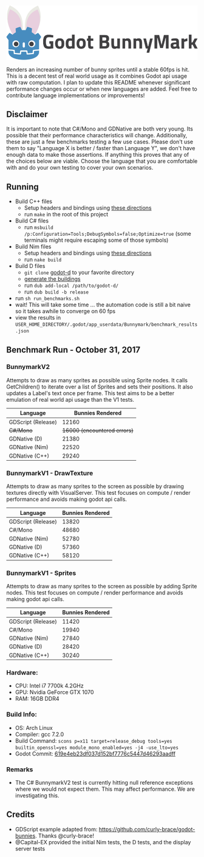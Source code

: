 ![Godot Bunnymark](images/banner.png)

Renders an increasing number of bunny sprites until a stable 60fps is hit.  This is a decent test of real world usage as it combines Godot api usage with raw computation.  I plan to update this README whenever significant performance changes occur or when new languages are added.  Feel free to contribute language implementations or improvements!

## Disclaimer

It is important to note that C#/Mono and GDNative are both very young.  Its possible that their performance characteristics will change.  Additionally, these are just a few benchmarks testing a few use cases.  Please don't use them to say "Language X is better / faster than Language Y", we don't have enough data to make those assertions.  If anything this proves that any of the choices below are viable.  Choose the language that you are comfortable with and do your own testing to cover your own scenarios.

## Running

* Build C++ files
    * Setup headers and bindings using [these directions](https://github.com/GodotNativeTools/godot-cpp)
    * run ```make``` in the root of this project
* Build C# files
    * run ```msbuild /p:Configuration=Tools;DebugSymbols=false;Optimize=true``` (some terminals might require escaping some of those symbols)
* Build Nim files
    * Setup headers and bindings using [these directions](https://pragmagic.github.io/godot-nim/master/index.html)
    * run ```nake build```
* Build D files
    * `git clone` [godot-d](https://github.com/GodotNativeTools/godot-d) to your favorite directory
    * [generate the buildings](https://github.com/GodotNativeTools/godot-d/blob/master/generator/README.md)
    * run `dub add-local /path/to/godot-d/`
    * run `dub build -b release`
* run ```sh run_benchmarks.sh```
* wait!  This will take some time ... the automation code is still a bit naive so it takes awhile to converge on 60 fps
* view the results in ```USER_HOME_DIRECTORY/.godot/app_userdata/Bunnymark/benchmark_results.json```

## Benchmark Run - October 31, 2017

### BunnymarkV2

Attempts to draw as many sprites as possible using Sprite nodes.  It calls GetChildren() to iterate over a list of Sprites and sets their positions.  It also updates a Label's text once per frame.  This test aims to be a better emulation of real world api usage than the V1 tests.

| Language           | Bunnies Rendered |
|--------------------|------------------|
| GDScript (Release) | 12160            |
| ~~C#/Mono~~       | ~~16000 (encountered errors)~~|
| GDNative (D)       | 21380            |
| GDNative (Nim)     | 22520            |
| GDNative (C++)     | 29240            |

### BunnymarkV1 - DrawTexture

Attempts to draw as many sprites to the screen as possible by drawing textures directly with VisualServer.  This test focuses on compute / render performance and avoids making godot api calls.

| Language           | Bunnies Rendered |
|--------------------|------------------|
| GDScript (Release) | 13820            |
| C#/Mono            | 48680            |
| GDNative (Nim)     | 52780            |
| GDNative (D)       | 57360            |
| GDNative (C++)     | 58120            

### BunnymarkV1 - Sprites

Attempts to draw as many sprites to the screen as possible by adding Sprite nodes.  This test focuses on compute / render performance and avoids making godot api calls.

| Language           | Bunnies Rendered |
|--------------------|------------------|
| GDScript (Release) | 11420            |
| C#/Mono            | 19940            |
| GDNative (Nim)     | 27840            |
| GDNative (D)       | 28420            |
| GDNative (C++)     | 30240            |

### Hardware:

* CPU: Intel i7 7700k 4.2GHz
* GPU: Nvidia GeForce GTX 1070
* RAM: 16GB DDR4

### Build Info:
* OS: Arch Linux
* Compiler: gcc 7.2.0
* Build Command: ```scons p=x11 target=release_debug tools=yes builtin_openssl=yes module_mono_enabled=yes -j4 -use_lto=yes```
* Godot Commit: [619e4eb23df037d152bf7776c5447d46293aadff](https://github.com/godotengine/godot/commit/619e4eb23df037d152bf7776c5447d46293aadff)

### Remarks

* The C# BunnymarkV2 test is currently hitting null reference exceptions where we would not expect them.  This may affect performance.  We are investigating this.

## Credits

* GDScript example adapted from: https://github.com/curly-brace/godot-bunnies.  Thanks @curly-brace!
* @Capital-EX provided the initial Nim tests, the D tests, and the display server tests
